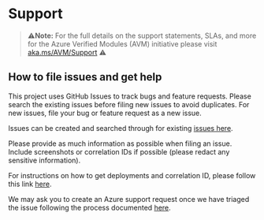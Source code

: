 # Support

> ⚠️**Note:** For the full details on the support statements, SLAs, and more for the Azure Verified Modules (AVM) initiative please visit [aka.ms/AVM/Support](https://aka.ms/avm/support) ⚠️

## How to file issues and get help

This project uses GitHub Issues to track bugs and feature requests. Please search the existing issues before filing new issues to avoid duplicates. For new issues, file your bug or feature request as a new issue.

Issues can be created and searched through for existing [issues here](https://github.com/Azure/terraform-azurerm-avm-ptn-ai-platform-baseline/issues).

Please provide as much information as possible when filing an issue. Include screenshots or correlation IDs if possible (please redact any sensitive information).

For instructions on how to get deployments and correlation ID, please follow this link [here](https://learn.microsoft.com/azure/azure-resource-manager/templates/deployment-history?tabs=azure-portal#get-deployments-and-correlation-id).

We may ask you to create an Azure support request once we have triaged the issue following the process documented [here](https://learn.microsoft.com/azure/azure-portal/supportability/how-to-create-azure-support-request).
